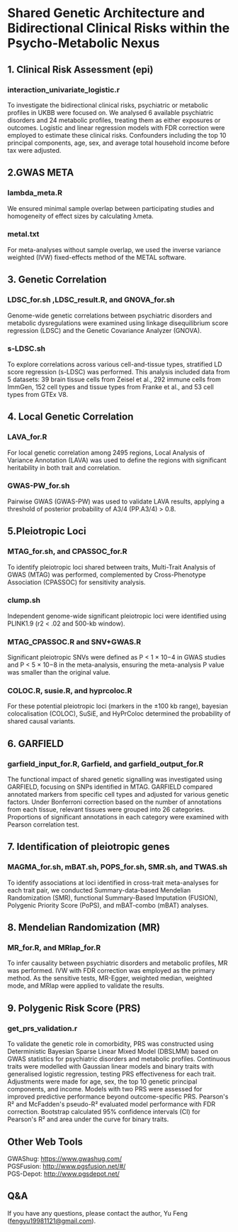 # Shared Genetic Architecture and Bidirectional Clinical Risks within the Psycho-Metabolic Nexus
## 1. Clinical Risk Assessment (epi)
### interaction_univariate_logistic.r
To investigate the bidirectional clinical risks, psychiatric or metabolic profiles in UKBB were focused on. We analysed 6 available psychiatric disorders and 24 metabolic profiles, treating them as either exposures or outcomes. Logistic and linear regression models with FDR correction were employed to estimate these clinical risks. Confounders including the top 10 principal components, age, sex, and average total household income before tax were adjusted.
## 2.GWAS META
### lambda_meta.R
We ensured minimal sample overlap between participating studies and homogeneity of effect sizes by calculating λmeta.
### metal.txt
For meta-analyses without sample overlap, we used the inverse variance weighted (IVW) fixed-effects method of the METAL software.
## 3. Genetic Correlation
### LDSC_for.sh ,LDSC_result.R, and GNOVA_for.sh
Genome-wide genetic correlations between psychiatric disorders and metabolic dysregulations were examined using linkage disequilibrium score regression (LDSC) and the Genetic Covariance Analyzer (GNOVA).
### s-LDSC.sh
To explore correlations across various cell-and-tissue types, stratified LD score regression (s-LDSC) was performed. This analysis included data from 5 datasets: 39 brain tissue cells from Zeisel et al., 292 immune cells from ImmGen, 152 cell types and tissue types from Franke et al., and 53 cell types from GTEx V8.
## 4. Local Genetic Correlation
### LAVA_for.R
For local genetic correlation among 2495 regions, Local Analysis of Variance Annotation (LAVA) was used to define the regions with significant heritability in both trait and correlation.
### GWAS-PW_for.sh
Pairwise GWAS (GWAS-PW) was used to validate LAVA results, applying a threshold of posterior probability of A3/4 (PP.A3/4) > 0.8.
## 5.Pleiotropic Loci
### MTAG_for.sh, and CPASSOC_for.R
To identify pleiotropic loci shared between traits, Multi-Trait Analysis of GWAS (MTAG) was performed, complemented by Cross-Phenotype Association (CPASSOC) for sensitivity analysis.
### clump.sh
Independent genome-wide significant pleiotropic loci were identified using PLINK1.9 (r2 < .02 and 500-kb window).
### MTAG_CPASSOC.R and SNV+GWAS.R
Significant pleiotropic SNVs were defined as P < 1 × 10−4 in GWAS studies and P < 5 × 10−8 in the meta-analysis, ensuring the meta-analysis P value was smaller than the original value.
### COLOC.R, susie.R, and hyprcoloc.R
For these potential pleiotropic loci (markers in the ±100 kb range), bayesian colocalisation (COLOC), SuSiE, and HyPrColoc determined the probability of shared causal variants.
## 6. GARFIELD
### garfield_input_for.R, Garfield, and garfield_output_for.R
The functional impact of shared genetic signalling was investigated using GARFIELD, focusing on SNPs identified in MTAG. GARFIELD compared annotated markers from specific cell types and adjusted for various genetic factors.  Under Bonferroni correction based on the number of annotations from each tissue, relevant tissues were grouped into 26 categories. Proportions of significant annotations in each category were examined with Pearson correlation test.
## 7. Identification of pleiotropic genes
### MAGMA_for.sh, mBAT.sh, POPS_for.sh, SMR.sh, and TWAS.sh
To identify associations at loci identified in cross-trait meta-analyses for each trait pair, we conducted Summary-data-based Mendelian Randomization (SMR), functional Summary-Based Imputation (FUSION), Polygenic Priority Score (PoPS), and mBAT-combo (mBAT) analyses.
## 8. Mendelian Randomization (MR)
### MR_for.R, and MRlap_for.R
To infer causality between psychiatric disorders and metabolic profiles, MR was performed. IVW with FDR correction was employed as the primary method. As the sensitive tests, MR-Egger, weighted median, weighted mode, and MRlap were applied to validate the results.
## 9. Polygenic Risk Score (PRS)
### get_prs_validation.r
To validate the genetic role in comorbidity, PRS was constructed using Deterministic Bayesian Sparse Linear Mixed Model (DBSLMM) based on GWAS statistics for psychiatric disorders and metabolic profiles. Continuous traits were modelled with Gaussian linear models and binary traits with generalised logistic regression, testing PRS effectiveness for each trait. Adjustments were made for age, sex, the top 10 genetic principal components, and income. Models with two PRS were assessed for improved predictive performance beyond outcome-specific PRS. Pearson's R² and McFadden's pseudo-R² evaluated model performance with FDR correction. Bootstrap calculated 95% confidence intervals (CI) for Pearson's R² and area under the curve for binary traits.

## Other Web Tools
GWAShug: https://www.gwashug.com/  
PGSFusion: http://www.pgsfusion.net/#/  
PGS-Depot: http://www.pgsdepot.net/  


## Q&A
If you have any questions, please contact the author, Yu Feng (fengyu19981121@gmail.com).
